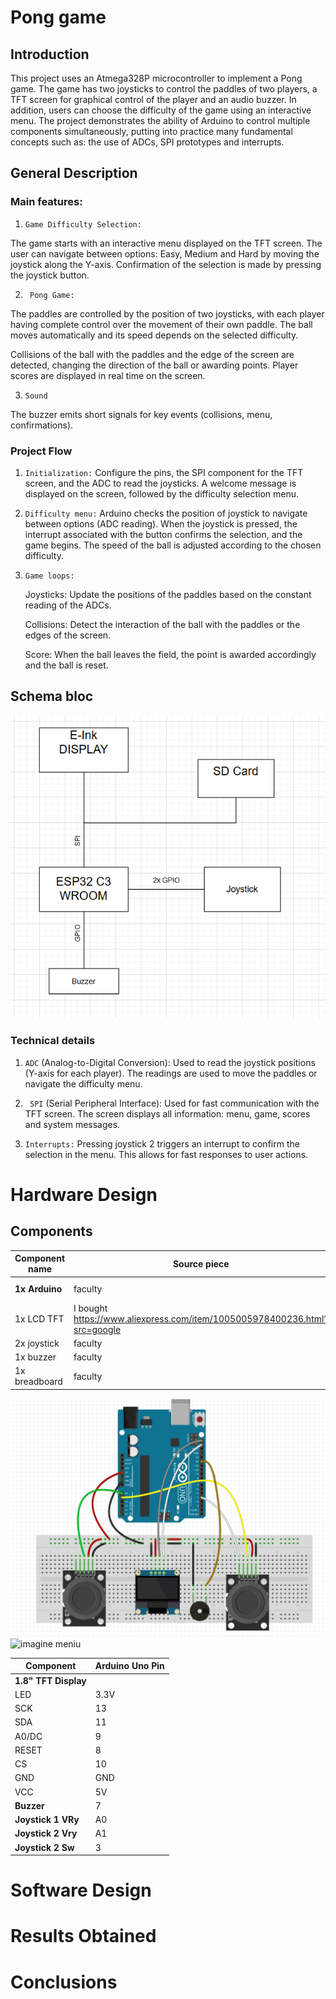 ﻿# Pong game

## Introduction
This project uses an Atmega328P microcontroller to implement a Pong game. The game has two joysticks to control the paddles of two players, a TFT screen for graphical control of the player and an audio buzzer. In addition, users can choose the difficulty of the game using an interactive menu. The project demonstrates the ability of Arduino to control multiple components simultaneously, putting into practice many fundamental concepts such as: the use of ADCs, SPI prototypes and interrupts.

## General Description
### Main features:

1. ```Game Difficulty Selection:```

The game starts with an interactive menu displayed on the TFT screen.
The user can navigate between options: Easy, Medium and Hard by moving the joystick along the Y-axis.
Confirmation of the selection is made by pressing the joystick button.

2. ``` Pong Game:```

The paddles are controlled by the position of two joysticks, with each player having complete control over the movement of their own paddle.
The ball moves automatically and its speed depends on the selected difficulty.

Collisions of the ball with the paddles and the edge of the screen are detected, changing the direction of the ball or awarding points.
Player scores are displayed in real time on the screen.

3. ``` Sound ```

The buzzer emits short signals for key events (collisions, menu, confirmations).


### Project Flow

1. ```Initialization:```
 Configure the pins, the SPI component for the TFT screen, and the ADC to read the joysticks.
 A welcome message is displayed on the screen, followed by the difficulty selection menu.

2. ```Difficulty menu:```
 Arduino checks the position of joystick to navigate between options (ADC reading).
 When the joystick is pressed, the interrupt associated with the button confirms the selection, and the game begins.
 The speed of the ball is adjusted according to the chosen difficulty.

3. ```Game loops:```

    Joysticks: Update the positions of the paddles based on the constant reading of the ADCs.

    Collisions: Detect the interaction of the ball with the paddles or the edges of the screen.
 
    Score: When the ball leaves the field, the point is awarded accordingly and the ball is reset.

## Schema bloc
![Imagine-2](images/schema_bloc.png)

### Technical details

1. ```ADC``` (Analog-to-Digital Conversion):
Used to read the joystick positions (Y-axis for each player).
The readings are used to move the paddles or navigate the difficulty menu.

2. ``` SPI``` (Serial Peripheral Interface):
Used for fast communication with the TFT screen.
The screen displays all information: menu, game, scores and system messages.

3. ``` Interrupts: ```
Pressing joystick 2 triggers an interrupt to confirm the selection in the menu.
This allows for fast responses to user actions.


# Hardware Design

##  Components




|   Component name       |     Source piece          | Datasheet                                                                                      | 
|------------------------|---------------------------|------------------------------------------------------------------------------------------------|
|   **1x Arduino**       | faculty                 | https://ww1.microchip.com/downloads/en/DeviceDoc/ATmega164P-324P-644P-Data-Sheet-40002071A.pdf |
|    1x LCD TFT          | I bought https://www.aliexpress.com/item/1005005978400236.html?src=google              | https://randomnerdtutorials.com/guide-to-1-8-tft-display-with-arduino/                         |
|    2x joystick         | faculty                 | https://components101.com/modules/joystick-module                                              |
|    1x buzzer           | faculty                 | https://www.farnell.com/datasheets/2171929.pdf                                                 |
|    1x breadboard       | faculty                 |                                                                                                |
     


![Imagine-1](images/schema_ponggame.png)
![imagine meniu](https://github.com/user-attachments/assets/f410ce74-0b44-410f-96c6-4274d6bfba43)

| Component         | Arduino Uno Pin |
|-------------------|------------------|
| **1.8" TFT Display** |               |
| LED               | 3.3V             |
| SCK               | 13               |
| SDA               | 11               |
| A0/DC             | 9                |
| RESET             | 8                |
| CS                | 10               |
| GND               | GND              |
| VCC               | 5V               |
| **Buzzer**        | 7                |
| **Joystick 1 VRy** | A0              |
| **Joystick 2 Vry**  | A1             |
| **Joystick 2 Sw**  | 3               |

# Software Design




# Results Obtained
# Conclusions
